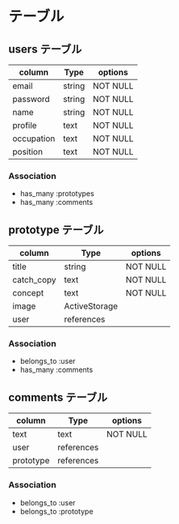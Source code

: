 # テーブル
## users テーブル
| column      | Type    | options   |
|-------------|---------|-----------|
| email       | string  | NOT NULL  |
| password    | string  | NOT NULL  |
| name        | string  | NOT NULL  |
| profile     | text    | NOT NULL  |
| occupation  | text    | NOT NULL  |
| position    | text    | NOT NULL  |

### Association

- has_many :prototypes
- has_many :comments

## prototype テーブル
| column      | Type          | options   |
|-------------|---------------|-----------|
| title       | string        | NOT NULL  |
| catch_copy  | text          | NOT NULL  |
| concept     | text          | NOT NULL  |
| image       | ActiveStorage |           |
| user        | references    |           |

### Association

- belongs_to :user
- has_many :comments

## comments テーブル
| column     | Type        | options   |
|------------|-------------|-----------|
| text       | text        | NOT NULL  |
| user       | references  |           |
| prototype  | references  |           |

### Association

- belongs_to :user
- belongs_to :prototype